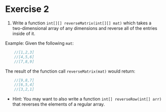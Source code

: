 # Exercise 2
1. Write a function `int[][] reverseMatrix(int[][] mat)` which takes a two-dimensional array of any dimensions and reverse all of the entries inside of it.

Example:
Given the following `mat`:
```Java
    //[1,2,3]
    //[4,5,6]
    //[7,8,9]
```

The result of the function call `reverseMatrix(mat)` would return:

```Java
    //[9,8,7]
    //[6,5,4]
    //[3,2,1]
```

* Hint: You may want to also write a function `int[] reverseRow(int[] arr)` that reverses the elements of a regular array.